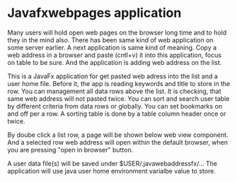 # Javafxwebpages application

Many users will hold open web pages on the browser long time and to hold they in the mind also. There has been same kind of
web application on some server earlier. A next application is same kind of meaning. Copy a web address in a browser and 
paste (cntl+v) it into this application, focus on table to be sure. And the application is adding web address on the list.

This is a JavaFx application for get pasted web adress into the list and a user home file. Before it, the app is reading keywords
 and title to store in the row. You can management all data rows above the list. It is checking, that same web address 
will not pasted twice. You can sort and search user table by different criteria from data rows or globally.
You can set bookmarks on and off per a row. A sorting table is done by a table column header once or twice.

By doube click a list row, a page will be shown below web view component. And a selected row web address will open 
within the default browser, when you are pressing "open in browser" button.

A user data file(s) will be saved under $USER/.javawebaddressfx/... The application will use java user home environment 
varialbe value to store.
